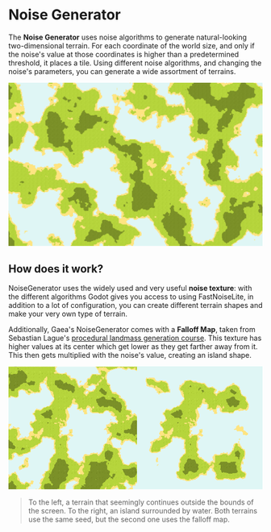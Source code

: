 # Noise Generator

The **Noise Generator** uses noise algorithms to generate natural-looking two-dimensional terrain. For each coordinate of the world size, and only if the noise's value at those coordinates is higher than a predetermined threshold, it places a tile. Using different noise algorithms, and changing the noise's parameters, you can generate a wide assortment of terrains.

![noise generator demo with 3 terrain types](../assets/noise-generator-showcase.png)

## How does it work?

NoiseGenerator uses the widely used and very useful **noise texture**: with the different algorithms Godot gives you access to using FastNoiseLite, in addition to a lot of configuration, you can create different terrain shapes and make your very own type of terrain.

Additionally, Gaea's NoiseGenerator comes with a **Falloff Map**, taken from Sebastian Lague's [procedural landmass generation course](https://www.youtube.com/watch?v=COmtTyLCd6I). This texture has higher values at its center which get lower as they get farther away from it. This then gets multiplied with the noise's value, creating an island shape.

![](../assets/noise_falloff_map.png)
> To the left, a terrain that seemingly continues outside the bounds of the screen. To the right, an island surrounded by water. Both terrains use the same seed, but the second one uses the falloff map.